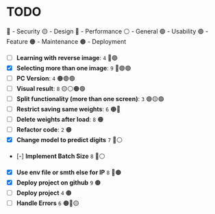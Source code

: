 # TODO

🔵 - Security
🟡 - Design
🔴 - Performance
⚪ - General
🟢 - Usability
🟣 - Feature
🟠 - Maintenance
🟤 - Deployment

- [ ] **Learning with reverse image**: `4` 🔴🟣
- [x] **Selecting more than one image**: `9` 🔴🟣🟢
- [ ] **PC Version**: `4` 🟠🟣🟢
- [ ] **Visual result**: `8` 🟡⚪🟠🟢
- [ ] **Split functionality (more than one screen)**: `3` 🟣🟡🟢
- [ ] **Restrict saving same weights**: `6` 🟠🔵
- [ ] **Delete weights after load**: `8` 🟠
- [ ] **Refactor code**: `2` 🟠
- [x] **Change model to predict digits** `7` 🔴⚪
- [-] **Implement Batch Size** `8` 🔴⚪
- [x] **Use env file or smth else for IP** `8` 🔵🟤
- [x] **Deploy project on github** `9` 🟤
- [ ] **Deploy project** `4` 🟤
- [ ] **Handle Errors** `6` 🟠🔵🟡
